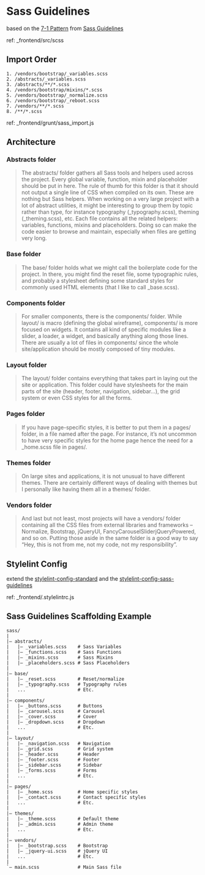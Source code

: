 # Sass Guidelines

based on the [7-1 Pattern](https://sass-guidelin.es/#the-7-1-pattern) 
from [Sass Guidelines](https://sass-guidelin.es/)

ref: _frontend/src/scss


## Import Order

~~~~
1. /vendors/bootstrap/_variables.scss
2. /abstracts/_variables.scss
3. /abstracts/**/*.scss
4. /vendors/bootstrap/mixins/*.scss
5. /vendors/bootstrap/_normalize.scss
6. /vendors/bootstrap/_reboot.scss
7. /vendors/**/*.scss
8. /**/*.scss
~~~~

ref: _frontend/grunt/sass_import.js


## Architecture

### Abstracts folder
> The abstracts/ folder gathers all Sass tools and helpers used across the project. Every global variable, function, mixin and placeholder should be put in here.
> The rule of thumb for this folder is that it should not output a single line of CSS when compiled on its own. These are nothing but Sass helpers.
> When working on a very large project with a lot of abstract utilities, it might be interesting to group them by topic rather than type, for instance typography (_typography.scss), theming (_theming.scss), etc. Each file contains all the related helpers: variables, functions, mixins and placeholders. Doing so can make the code easier to browse and maintain, especially when files are getting very long.

### Base folder
>  The base/ folder holds what we might call the boilerplate code for the project. In there, you might find the reset file, some typographic rules, and probably a stylesheet defining some standard styles for commonly used HTML elements (that I like to call _base.scss).

### Components folder
> For smaller components, there is the components/ folder. While layout/ is macro (defining the global wireframe), components/ is more focused on widgets. It contains all kind of specific modules like a slider, a loader, a widget, and basically anything along those lines. There are usually a lot of files in components/ since the whole site/application should be mostly composed of tiny modules.

### Layout folder
> The layout/ folder contains everything that takes part in laying out the site or application. This folder could have stylesheets for the main parts of the site (header, footer, navigation, sidebar…), the grid system or even CSS styles for all the forms.

### Pages folder
> If you have page-specific styles, it is better to put them in a pages/ folder, in a file named after the page. For instance, it’s not uncommon to have very specific styles for the home page hence the need for a _home.scss file in pages/.

### Themes folder
> On large sites and applications, it is not unusual to have different themes. There are certainly different ways of dealing with themes but I personally like having them all in a themes/ folder.

### Vendors folder
> And last but not least, most projects will have a vendors/ folder containing all the CSS files from external libraries and frameworks – Normalize, Bootstrap, jQueryUI, FancyCarouselSliderjQueryPowered, and so on. Putting those aside in the same folder is a good way to say “Hey, this is not from me, not my code, not my responsibility”.


## Stylelint Config

extend the [stylelint-config-standard](https://github.com/stylelint/stylelint-config-standard) 
and the [stylelint-config-sass-guidelines](https://github.com/bjankord/stylelint-config-sass-guidelines)

ref: _frontend/.stylelintrc.js


## Sass Guidelines Scaffolding Example

~~~~
sass/
|
|– abstracts/
|   |– _variables.scss    # Sass Variables
|   |– _functions.scss    # Sass Functions
|   |– _mixins.scss       # Sass Mixins
|   |– _placeholders.scss # Sass Placeholders
|
|– base/
|   |– _reset.scss        # Reset/normalize
|   |– _typography.scss   # Typography rules
|   ...                   # Etc.
|
|– components/
|   |– _buttons.scss      # Buttons
|   |– _carousel.scss     # Carousel
|   |– _cover.scss        # Cover
|   |– _dropdown.scss     # Dropdown
|   ...                   # Etc.
|
|– layout/
|   |– _navigation.scss   # Navigation
|   |– _grid.scss         # Grid system
|   |– _header.scss       # Header
|   |– _footer.scss       # Footer
|   |– _sidebar.scss      # Sidebar
|   |– _forms.scss        # Forms
|   ...                   # Etc.
|
|– pages/
|   |– _home.scss         # Home specific styles
|   |– _contact.scss      # Contact specific styles
|   ...                   # Etc.
|
|– themes/
|   |– _theme.scss        # Default theme
|   |– _admin.scss        # Admin theme
|   ...                   # Etc.
|
|– vendors/
|   |– _bootstrap.scss    # Bootstrap
|   |– _jquery-ui.scss    # jQuery UI
|   ...                   # Etc.
|
`– main.scss              # Main Sass file
~~~~
